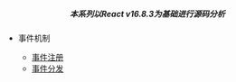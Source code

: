 ##### <center>本系列以React v16.8.3为基础进行源码分析</center>


- 事件机制

  - [事件注册](event/register.md)
  - [事件分发](event/dispatch.md)
